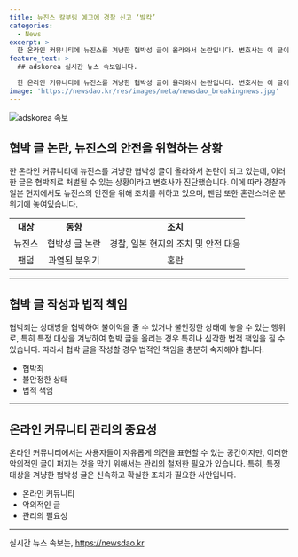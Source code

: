 ```yaml
---
title: 뉴진스 칼부림 예고에 경찰 신고 ‘발칵’
categories:
  - News
excerpt: >
  한 온라인 커뮤니티에 뉴진스를 겨냥한 협박성 글이 올라와서 논란입니다. 변호사는 이 글이 협박죄에 해당할 소지가 있으며, 경찰이 수사에 나서고 일본 현지에서도 안전을 위한 대응책을 취하고 있다고 전했습니다. 이는 아이돌 장원영 씨를 향한 협박과 방시혁 의장을 겨냥한 사례와 유사하며, 이러한 행위는 협박죄로 처벌될 수 있음을 강조하고 있습니다.
feature_text: >
  ## adskorea 실시간 뉴스 속보입니다.

  한 온라인 커뮤니티에 뉴진스를 겨냥한 협박성 글이 올라와서 논란입니다. 변호사는 이 글이 협박죄에 해당할 소지가 있으며, 경찰이 수사에 나서고 일본 현지에서도 안전을 위한 대응책을 취하고 있다고 전했습니다. 이는 아이돌 장원영 씨를 향한 협박과 방시혁 의장을 겨냥한 사례와 유사하며, 이러한 행위는 협박죄로 처벌될 수 있음을 강조하고 있습니다.
image: 'https://newsdao.kr/res/images/meta/newsdao_breakingnews.jpg'
---
```


<p><img src="https://newsdao.kr/res/images/meta/newsdao_breakingnews.jpg" alt="adskorea 속보" /></p>

<h2 data-ke-size="size26">협박 글 논란, 뉴진스의 안전을 위협하는 상황</h2>

<p data-ke-size="size16">한 온라인 커뮤니티에 뉴진스를 겨냥한 협박성 글이 올라와서 논란이 되고 있는데, 이러한 글은 협박죄로 처벌될 수 있는 상황이라고 변호사가 진단했습니다. 이에 따라 경찰과 일본 현지에서도 뉴진스의 안전을 위해 조치를 취하고 있으며, 팬덤 또한 혼란스러운 분위기에 놓여있습니다.</p>

<table>
  <tr>
    <td style="text-align: center; height: 17px;"><b>대상</b></td>
    <td style="text-align: center; height: 17px;"><b>동향</b></td>
    <td style="text-align: center; height: 17px;"><b>조치</b></td>
  </tr>
  <tr>
    <td style="text-align: center; height: 17px;">뉴진스</td>
    <td style="text-align: center; height: 17px;">협박성 글 논란</td>
    <td style="text-align: center; height: 17px;">경찰, 일본 현지의 조치 및 안전 대응</td>
  </tr>
  <tr>
    <td style="text-align: center; height: 17px;">팬덤</td>
    <td style="text-align: center; height: 17px;">과열된 분위기</td>
    <td style="text-align: center; height: 17px;">혼란</td>
  </tr>
</table>

<hr>

<h2 data-ke-size="size26">협박 글 작성과 법적 책임</h2>

<p data-ke-size="size16">협박죄는 상대방을 협박하여 불이익을 줄 수 있거나 불안정한 상태에 놓을 수 있는 행위로, 특히 특정 대상을 겨냥하여 협박 글을 올리는 경우 특히나 심각한 법적 책임을 질 수 있습니다. 따라서 협박 글을 작성할 경우 법적인 책임을 충분히 숙지해야 합니다.</p>

<ul>
  <li>협박죄</li>
  <li>불안정한 상태</li>
  <li>법적 책임</li>
</ul>

<hr>

<h2 data-ke-size="size26">온라인 커뮤니티 관리의 중요성</h2>

<p data-ke-size="size16">온라인 커뮤니티에서는 사용자들이 자유롭게 의견을 표현할 수 있는 공간이지만, 이러한 악의적인 글이 퍼지는 것을 막기 위해서는 관리의 철저한 필요가 있습니다. 특히, 특정 대상을 겨냥한 협박성 글은 신속하고 확실한 조치가 필요한 사안입니다.</p>

<ul>
  <li>온라인 커뮤니티</li>
  <li>악의적인 글</li>
  <li>관리의 필요성</li>
</ul>

<hr>
실시간 뉴스 속보는, <a href="https://newsdao.kr" rel="dofollow">https://newsdao.kr</a>


